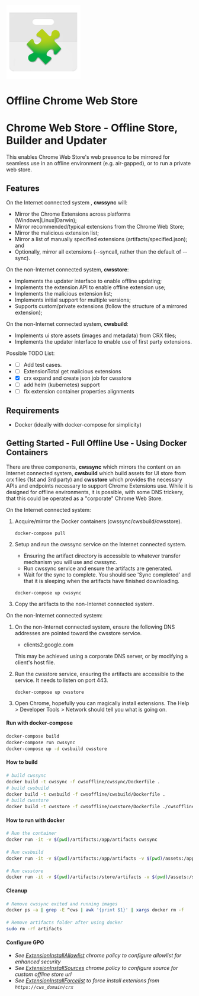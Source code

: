 <img src="cwsoffline/cwsstore/app/static/images/favicon.png" alt="cws icon" width="200" height="200"/>

# Offline Chrome Web Store


# Chrome Web Store - Offline Store, Builder and Updater 


This enables Chrome Web Store's web presence to be mirrored for seamless use in an offline environment (e.g. air-gapped), or to run a private web store.

## Features

On the Internet connected system , **cwssync** will:
* Mirror the Chrome Extensions across platforms (Windows|Linux|Darwin);
* Mirror recommended/typical extensions from the Chrome Web Store;
* Mirror the malicious extension list; 
* Mirror a list of manually specified extensions (artifacts/specified.json); and
* Optionally, mirror all extensions (--syncall, rather than the default of --sync).

On the non-Internet connected system, **cwsstore**:
* Implements the updater interface to enable offline updating;
* Implements the extension API to enable offline extension use;
* Implements the malicious extension list; 
* Implements initial support for multiple versions;
* Supports custom/private extensions (follow the structure of a mirrored extension);

On the non-Internet connected system, **cwsbuild**:
* Implements ui store assets (images and metadata) from CRX files;
* Implements the updater interface to enable use of first party extensions.

Possible TODO List:
* - [ ] Add test cases.
* - [ ] ExtensionTotal get malicious extensions
* - [X] crx expand and create json job for cwsstore
* - [ ] add helm (kubernetes) support
* - [ ] fix extension container properties alignments

## Requirements
* Docker (ideally with docker-compose for simplicity)

## Getting Started - Full Offline Use - Using Docker Containers

There are three components, **cwssync** which mirrors the content on an Internet connected system, **cwsbuild** which build assets for UI store from crx files (1st and 3rd party) and **cwsstore** which provides the necessary APIs and endpoints necessary to support Chrome Extensions use. While it is designed for offline environments, it is possible, with some DNS trickery, that this could be operated as a "corporate" Chrome Web Store.

On the Internet connected system:

1. Acquire/mirror the Docker containers (cwssync/cwsbuild/cwsstore). 

    `docker-compose pull`
    
2. Setup and run the cwssync service on the Internet connected system.
    * Ensuring the artifact directory is accessible to whatever transfer mechanism you will use and cwssync.
    * Run cwssync service and ensure the artifacts are generated.
    * Wait for the sync to complete. You should see 'Sync completed' and that it is sleeping when the artifacts have finished downloading.

    `docker-compose up cwssync`

3. Copy the artifacts to the non-Internet connected system.

On the non-Internet connected system:

1. On the non-Internet connected system, ensure the following DNS addresses are pointed toward the cwsstore service.
    * clients2.google.com        

    This may be achieved using a corporate DNS server, or by modifying a client's host file.

2. Run the cwsstore service, ensuring the artifacts are accessible to the service. It needs to listen on port 443.

    `docker-compose up cwsstore`

3. Open Chrome, hopefully you can magically install extensions. The Help > Developer Tools > Network should tell you what is going on.

#### Run with docker-compose
``` bash
docker-compose build
docker-compose run cwssync
docker-compose up -d cwsbuild cwsstore
```

#### How to build
```bash
# build cwssync
docker build -t cwssync -f cwsoffline/cwssync/Dockerfile .
# build cwsbuild
docker build -t cwsbuild -f cwsoffline/cwsbuild/Dockerfile .
# build cwsstore
docker build -t cwsstore -f cwsoffline/cwsstore/Dockerfile ./cwsoffline/cwsstore/
```

#### How to run with docker
```bash
# Run the container
docker run -it -v $(pwd)/artifacts:/app/artifacts cwssync

# Run cwsbuild
docker run -it -v $(pwd)/artifacts:/app/artifacts -v $(pwd)/assets:/app/assets cwsbuild

# Run cwsstore
docker run -it -v $(pwd)/artifacts:/store/artifacts -v $(pwd)/assets:/store/assets -p 8005:8005 cwsstore
```

#### Cleanup
``` bash
# Remove cwssync exited and running images
docker ps -a | grep -E ^cws | awk '{print $1}' | xargs docker rm -f

# Remove artifacts folder after using docker
sudo rm -rf artifacts
```

#### Configure GPO
- *See [ExtensionInstallAllowlist](https://chromeenterprise.google/policies/?policy=ExtensionInstallAllowlist) chrome policy to configure allowlist for enhanced security*
- *See [ExtensionInstallSources](https://chromeenterprise.google/policies/#ExtensionInstallSources) chrome policy to configure source for custom offline store url*
- *See [ExtensionInstallForcelist](https://chromeenterprise.google/policies/#ExtensionInstallForcelist) to force install extenions from `https://cws_domain/crx`*